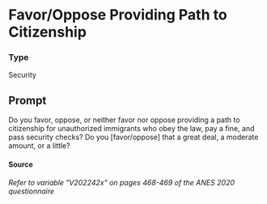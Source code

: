 # Favor/Oppose Providing Path to Citizenship

### Type
Security

## Prompt
Do you favor, oppose, or neither favor nor oppose providing a path to citizenship for unauthorized immigrants who obey the law, pay a fine, and pass security checks? Do you [favor/oppose] that a great deal, a moderate amount, or a little?


#### Source
###### *Refer to variable "V202242x" on pages 468-469 of the ANES 2020 questionnaire*
